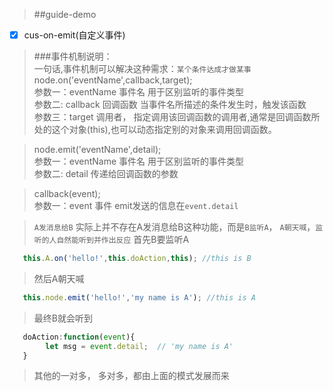 > ##guide-demo 

- [x] cus-on-emit(自定义事件)

> ###事件机制说明：<br >
> 一句话,事件机制可以解决这种需求：`某个条件达成才做某事` <br >
> node.on('eventName',callback,target);<br >
> 参数一：eventName 事件名 用于区别监听的事件类型<br >
> 参数二: callback 回调函数 当事件名所描述的条件发生时，触发该函数<br >
> 参数三：target 调用者， 指定调用该回调函数的调用者,通常是回调函数所处的这个对象(this),也可以动态指定别的对象来调用回调函数。<br >

> node.emit('eventName',detail);<br >
> 参数一：eventName 事件名 用于区别监听的事件类型<br >
> 参数二: detail 传递给回调函数的参数<br >

> callback(event);<br >
> 参数一：event 事件 emit发送的信息在`event.detail`<br >

> `A发消息给B`
> 实际上并不存在A发消息给B这种功能，而是`B监听A`， `A朝天喊`，`监听的人自然能听到并作出反应`
> 首先B要监听A

```javascript
   this.A.on('hello!',this.doAction,this); //this is B 
```

> 然后A朝天喊

```javascript
   this.node.emit('hello!','my name is A'); //this is A
```

> 最终B就会听到

```javascript
   doAction:function(event){
        let msg = event.detail;  // 'my name is A'
   }
```

> 其他的一对多， 多对多，都由上面的模式发展而来




